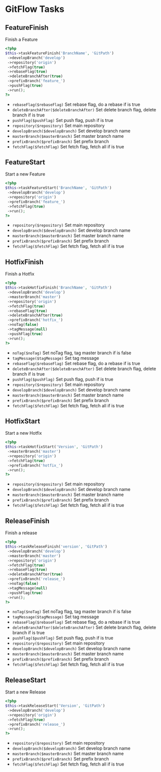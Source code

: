 # GitFlow Tasks


## FeatureFinish


Finish a Feature

``` php
<?php
$this->taskFeatureFinish('BranchName', 'GitPath')
 ->developBranch('develop')
 ->repository('origin')
 ->fetchFlag(true)
 ->rebaseFlag(true)
 ->deleteBranchAfter(true)
 ->prefixBranch('feature_')
 ->pushFlag(true)
 ->run();
?>
```

* `rebaseFlag($rebaseFlag)`  Set rebase flag, do a rebase if is true
* `deleteBranchAfter($deleteBranchAfter)`  Set delete branch flag, delete branch if is true
* `pushFlag($pushFlag)`  Set push flag, push if is true
* `repository($repository)`  Set main repository
* `developBranch($developBranch)`  Set develop branch name
* `masterBranch($masterBranch)`  Set master branch name
* `prefixBranch($prefixBranch)`  Set prefix branch
* `fetchFlag($fetchFlag)`  Set fetch flag, fetch all if is true

## FeatureStart


Start a new Feature

``` php
<?php
$this->taskFeatureStart('BranchName', 'GitPath')
 ->developBranch('develop')
 ->repository('origin')
 ->prefixBranch('feature_')
 ->fetchFlag(true)
 ->run();
?>
```

* `repository($repository)`  Set main repository
* `developBranch($developBranch)`  Set develop branch name
* `masterBranch($masterBranch)`  Set master branch name
* `prefixBranch($prefixBranch)`  Set prefix branch
* `fetchFlag($fetchFlag)`  Set fetch flag, fetch all if is true

## HotfixFinish


Finish a Hotfix

``` php
<?php
$this->taskHotfixFinish('BranchName', 'GitPath')
 ->developBranch('develop')
 ->masterBranch('master')
 ->repository('origin')
 ->fetchFlag(true)
 ->rebaseFlag(true)
 ->deleteBranchAfter(true)
 ->prefixBranch('hotfix_')
 ->noTag(false)
 ->tagMessage(null)
 ->pushFlag(true)
 ->run();
?>
```

* `noTag($noTag)`  Set noTag flag, tag master branch if is false
* `tagMessage($tagMessage)`   Set tag message
* `rebaseFlag($rebaseFlag)`  Set rebase flag, do a rebase if is true
* `deleteBranchAfter($deleteBranchAfter)`  Set delete branch flag, delete branch if is true
* `pushFlag($pushFlag)`  Set push flag, push if is true
* `repository($repository)`  Set main repository
* `developBranch($developBranch)`  Set develop branch name
* `masterBranch($masterBranch)`  Set master branch name
* `prefixBranch($prefixBranch)`  Set prefix branch
* `fetchFlag($fetchFlag)`  Set fetch flag, fetch all if is true

## HotfixStart


Start a new Hotfix

``` php
<?php
$this->taskHotfixStart('Version', 'GitPath')
 ->masterBranch('master')
 ->repository('origin')
 ->fetchFlag(true)
 ->prefixBranch('hotfix_')
 ->run();
?>
```

* `repository($repository)`  Set main repository
* `developBranch($developBranch)`  Set develop branch name
* `masterBranch($masterBranch)`  Set master branch name
* `prefixBranch($prefixBranch)`  Set prefix branch
* `fetchFlag($fetchFlag)`  Set fetch flag, fetch all if is true

## ReleaseFinish


Finish a release

``` php
<?php
$this->taskReleaseFinish('version', 'GitPath')
 ->developBranch('develop')
 ->masterBranch('master')
 ->repository('origin')
 ->fetchFlag(true)
 ->rebaseFlag(true)
 ->deleteBranchAfter(true)
 ->prefixBranch('release_')
 ->noTag(false)
 ->tagMessage(null)
 ->pushFlag(true)
 ->run();
?>
```

* `noTag($noTag)`  Set noTag flag, tag master branch if is false
* `tagMessage($tagMessage)`   Set tag message
* `rebaseFlag($rebaseFlag)`  Set rebase flag, do a rebase if is true
* `deleteBranchAfter($deleteBranchAfter)`  Set delete branch flag, delete branch if is true
* `pushFlag($pushFlag)`  Set push flag, push if is true
* `repository($repository)`  Set main repository
* `developBranch($developBranch)`  Set develop branch name
* `masterBranch($masterBranch)`  Set master branch name
* `prefixBranch($prefixBranch)`  Set prefix branch
* `fetchFlag($fetchFlag)`  Set fetch flag, fetch all if is true

## ReleaseStart


Start a new Release

``` php
<?php
$this->taskReleaseStart('Version', 'GitPath')
 ->developBranch('develop')
 ->repository('origin')
 ->fetchFlag(true)
 ->prefixBranch('release_')
 ->run();
?>
```

* `repository($repository)`  Set main repository
* `developBranch($developBranch)`  Set develop branch name
* `masterBranch($masterBranch)`  Set master branch name
* `prefixBranch($prefixBranch)`  Set prefix branch
* `fetchFlag($fetchFlag)`  Set fetch flag, fetch all if is true
